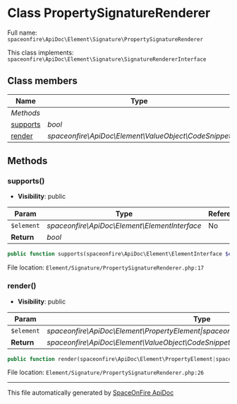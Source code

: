 # Class PropertySignatureRenderer

Full name: `spaceonfire\ApiDoc\Element\Signature\PropertySignatureRenderer`

This class implements: `spaceonfire\ApiDoc\Element\Signature\SignatureRendererInterface`

## Class members

| Name                                                                                 | Type                                                 | Summary | Additional                   |
| ------------------------------------------------------------------------------------ | ---------------------------------------------------- | ------- | ---------------------------- |
| _Methods_                                                                            |                                                      |         |                              |
| [supports](#spaceonfire_apidoc_element_signature_propertysignaturerenderer_supports) | _bool_                                               |         | [📢](# "Visibility: public") |
| [render](#spaceonfire_apidoc_element_signature_propertysignaturerenderer_render)     | _spaceonfire\ApiDoc\Element\ValueObject\CodeSnippet_ |         | [📢](# "Visibility: public") |

## Methods

<a name="spaceonfire_apidoc_element_signature_propertysignaturerenderer_supports"></a>

### supports()

-   **Visibility**: public

| Param      | Type                                          | Reference | Description |
| ---------- | --------------------------------------------- | --------- | ----------- |
| `$element` | _spaceonfire\ApiDoc\Element\ElementInterface_ | No        |             |
| **Return** | _bool_                                        |           |             |

```php
public function supports(spaceonfire\ApiDoc\Element\ElementInterface $element): bool
```

File location: `Element/Signature/PropertySignatureRenderer.php:17`

<a name="spaceonfire_apidoc_element_signature_propertysignaturerenderer_render"></a>

### render()

-   **Visibility**: public

| Param      | Type                                                                                          | Reference | Description |
| ---------- | --------------------------------------------------------------------------------------------- | --------- | ----------- |
| `$element` | _spaceonfire\ApiDoc\Element\PropertyElement&#124;spaceonfire\ApiDoc\Element\ElementInterface_ | No        |             |
| **Return** | _spaceonfire\ApiDoc\Element\ValueObject\CodeSnippet_                                          |           |             |

```php
public function render(spaceonfire\ApiDoc\Element\PropertyElement|spaceonfire\ApiDoc\Element\ElementInterface $element): spaceonfire\ApiDoc\Element\ValueObject\CodeSnippet
```

File location: `Element/Signature/PropertySignatureRenderer.php:26`

---

This file automatically generated by [SpaceOnFire ApiDoc](https://github.com/spaceonfire/apidoc)
